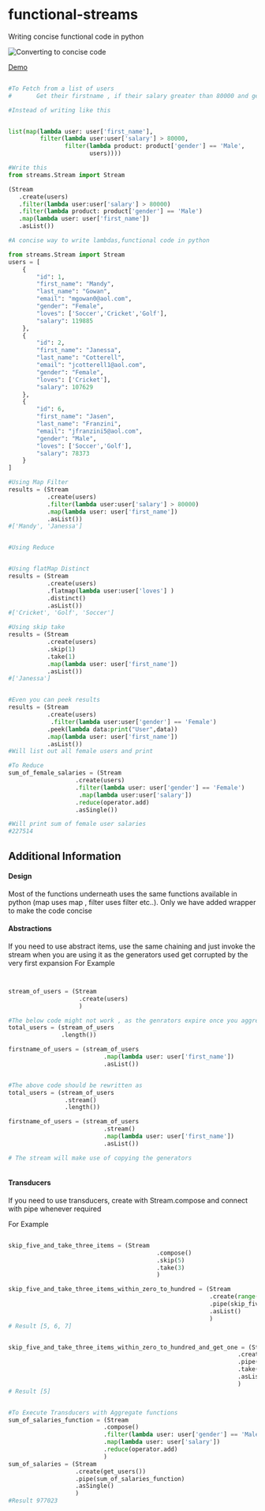 # functional-streams
Writing concise functional code in python

![Converting to concise code](https://github.com/muthuishere/python-streams/blob/main/assets/pythonstreams.png?raw=true)


<a target="_blank" href="https://www.youtube.com/watch?v=AcQcxh0VQv0">Demo </a>


```python

#To Fetch from a list of users
#       Get their firstname , if their salary greater than 80000 and gender is male

#Instead of writing like this


list(map(lambda user: user['first_name'],  
         filter(lambda user:user['salary'] > 80000, 
                filter(lambda product: product['gender'] == 'Male',
                       users))))

#Write this
from streams.Stream import Stream

(Stream
   .create(users)
   .filter(lambda user:user['salary'] > 80000)
   .filter(lambda product: product['gender'] == 'Male')
   .map(lambda user: user['first_name'])
   .asList())

#A concise way to write lambdas,functional code in python

```

```python
from streams.Stream import Stream
users = [
    {
        "id": 1,
        "first_name": "Mandy",
        "last_name": "Gowan",
        "email": "mgowan0@aol.com",
        "gender": "Female",
        "loves": ['Soccer','Cricket','Golf'],
        "salary": 119885
    },
    {
        "id": 2,
        "first_name": "Janessa",
        "last_name": "Cotterell",
        "email": "jcotterell1@aol.com",
        "gender": "Female",
        "loves": ['Cricket'],
        "salary": 107629
    },
    {
        "id": 6,
        "first_name": "Jasen",
        "last_name": "Franzini",
        "email": "jfranzini5@aol.com",
        "gender": "Male",
        "loves": ['Soccer','Golf'],
        "salary": 78373
    }
]

#Using Map Filter 
results = (Stream
           .create(users)
           .filter(lambda user:user['salary'] > 80000)
           .map(lambda user: user['first_name'])
           .asList())
#['Mandy', 'Janessa']


#Using Reduce


#Using flatMap Distinct 
results = (Stream
           .create(users)
           .flatmap(lambda user:user['loves'] )
           .distinct()
           .asList())
#['Cricket', 'Golf', 'Soccer']

#Using skip take 
results = (Stream
           .create(users)
           .skip(1)
           .take(1)
           .map(lambda user: user['first_name'])
           .asList())
#['Janessa']


#Even you can peek results
results = (Stream
           .create(users)
            .filter(lambda user:user['gender'] == 'Female')
           .peek(lambda data:print("User",data))
           .map(lambda user: user['first_name'])
           .asList())
#Will list out all female users and print 

#To Reduce
sum_of_female_salaries = (Stream
                   .create(users)
                   .filter(lambda user: user['gender'] == 'Female')
                    .map(lambda user:user['salary'])
                   .reduce(operator.add)
                   .asSingle())

#Will print sum of female user salaries
#227514
```

## Additional Information
#### Design
Most of the functions underneath uses the same functions available in python (map uses map , filter uses filter etc..).
Only we have added wrapper to make the code concise


#### Abstractions
If you need to use abstract items, use the same chaining and just invoke the stream when you are using it
        as the generators used get corrupted by the very first expansion
For Example

```python


stream_of_users = (Stream
                    .create(users)
                    )

#The below code might not work , as the genrators expire once you aggregate it
total_users = (stream_of_users
               .length())

firstname_of_users = (stream_of_users           
                           .map(lambda user: user['first_name'])
                           .asList())


#The above code should be rewritten as
total_users = (stream_of_users
                .stream()
                .length())

firstname_of_users = (stream_of_users
                           .stream()
                           .map(lambda user: user['first_name'])
                           .asList())

# The stream will make use of copying the generators



```

#### Transducers
If you need to use transducers, create with Stream.compose and connect with pipe whenever required

For Example

```python

skip_five_and_take_three_items = (Stream
                                          .compose()
                                          .skip(5)
                                          .take(3)
                                          )

skip_five_and_take_three_items_within_zero_to_hundred = (Stream
                                                         .create(range(100))
                                                         .pipe(skip_five_and_take_three_items)
                                                         .asList()
                                                         )
# Result [5, 6, 7]


skip_five_and_take_three_items_within_zero_to_hundred_and_get_one = (Stream
                                                                 .create(range(100))
                                                                 .pipe(skip_five_and_take_three_items)
                                                                 .take(1)
                                                                 .asList()
                                                                 )
# Result [5]


#To Execute Transducers with Aggregate functions
sum_of_salaries_function = (Stream
                           .compose()
                           .filter(lambda user: user['gender'] == 'Male')
                           .map(lambda user: user['salary'])
                           .reduce(operator.add)
                           )
sum_of_salaries = (Stream
                   .create(get_users())
                   .pipe(sum_of_salaries_function)
                   .asSingle()
                   )
#Result 977023
        
        


```
